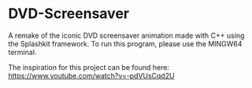 # DVD-Screensaver
A remake of the iconic DVD screensaver animation made with C++ using the Splashkit framework.
To run this program, please use the MINGW64 terminal.

The inspiration for this project can be found here: https://www.youtube.com/watch?v=-pdVUsCqd2U
